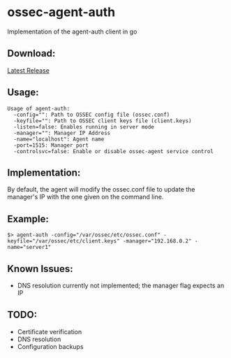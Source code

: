 ossec-agent-auth
================

Implementation of the agent-auth client in go

## Download:
[Latest Release](https://github.com/sedarasecurity/ossec-agent-auth/releases/latest)

## Usage:

```
Usage of agent-auth:
  -config="": Path to OSSEC config file (ossec.conf)
  -keyfile="": Path to OSSEC client keys file (client.keys)
  -listen=false: Enables running in server mode
  -manager="": Manager IP Address
  -name="localhost": Agent name
  -port=1515: Manager port
  -controlsvc=false: Enable or disable ossec-agent service control
```

## Implementation:
By default, the agent will modify the ossec.conf file to update the manager's IP with the one given on the command line.

## Example:

```
$> agent-auth -config="/var/ossec/etc/ossec.conf" -keyfile="/var/ossec/etc/client.keys" -manager="192.168.0.2" -name="server1"
```

## Known Issues:
* DNS resolution currently not implemented; the manager flag expects an IP

## TODO:
* Certificate verification
* DNS resolution
* Configuration backups
